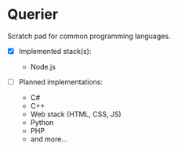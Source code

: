 # Querier

Scratch pad for common programming languages.

- [x] Implemented stack(s):
    - Node.js

- [ ] Planned implementations:
    - C#
    - C++
    - Web stack (HTML, CSS, JS)
    - Python
    - PHP
    - and more...